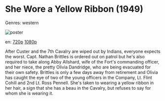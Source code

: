# She Wore a Yellow Ribbon (1949)

Genres: western

![poster](http://image.tmdb.org/t/p/w500/2L5bdDRVqIqW7JqyjDIbFjEZntf.jpg)

en:
  [720p](magnet:?xt=urn:btih:1F8DBF8E6779E1E34307D9EEF879E9CE190886EE&tr=udp://glotorrents.pw:6969/announce&tr=udp://tracker.opentrackr.org:1337/announce&tr=udp://torrent.gresille.org:80/announce&tr=udp://tracker.openbittorrent.com:80&tr=udp://tracker.coppersurfer.tk:6969&tr=udp://tracker.leechers-paradise.org:6969&tr=udp://p4p.arenabg.ch:1337&tr=udp://tracker.internetwarriors.net:1337)
  [1080p](magnet:?xt=urn:btih:9CD1879C61828F6DB56A54FB75433F525F698320&tr=udp://glotorrents.pw:6969/announce&tr=udp://tracker.opentrackr.org:1337/announce&tr=udp://torrent.gresille.org:80/announce&tr=udp://tracker.openbittorrent.com:80&tr=udp://tracker.coppersurfer.tk:6969&tr=udp://tracker.leechers-paradise.org:6969&tr=udp://p4p.arenabg.ch:1337&tr=udp://tracker.internetwarriors.net:1337)
  


After Custer and the 7th Cavalry are wiped out by Indians, everyone expects the worst. Capt. Nathan Brittles is ordered out on patrol but he's also required to take along Abby Allshard, wife of the Fort's commanding officer, and her niece, the pretty Olivia Dandridge, who are being evacuated for their own safety. Brittles is only a few days away from retirement and Olivia has caught the eye of two of the young officers in the Company, Lt. Flint Cohill and 2nd Lt. Ross Pennell. She's taken to wearing a yellow ribbon in her hair, a sign that she has a beau in the Cavalry, but refuses to say for whom she is wearing it.